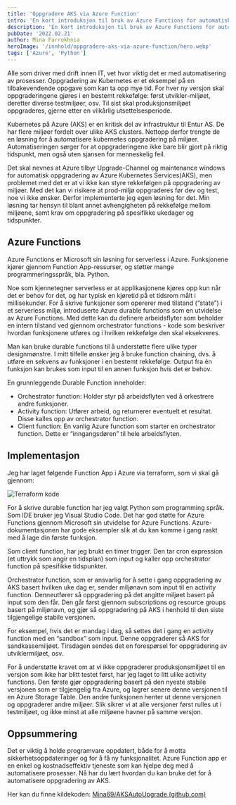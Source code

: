 ```yaml
---
title: 'Oppgradere AKS via Azure Function'
intro: 'En kort introduksjon til bruk av Azure Functions for automatisk oppgradering av Azure Kubernetes Service.'
description: 'En kort introduksjon til bruk av Azure Functions for automatisk oppgradering av Azure Kubernetes Service'
pubDate: '2022.02.21'
author: Mina Farrokhnia
heroImage: '/innhold/oppgradere-aks-via-azure-function/hero.webp'
tags: ['Azure', 'Python']
---
```


Alle som driver med drift innen IT, vet hvor viktig det er med automatisering av prosesser. Oppgradering av Kubernetes er et eksempel på en tilbakevendende oppgave som kan ta opp mye tid. For hver ny versjon skal oppgraderingene gjøres i en bestemt rekkefølge: først utvikler-miljøet, deretter diverse testmiljøer, osv. Til sist skal produksjonsmiljøet oppgraderes, gjerne etter en vilkårlig utsettelsesperiode.

Kubernetes på Azure (AKS) er en kritisk del av infrastruktur til Entur AS. De har flere miljøer fordelt over ulike AKS clusters. Nettopp derfor trengte de en løsning for å automatisere kubernetes oppgradering på miljøer. Automatiseringen sørger for at oppgraderingene ikke bare blir gjort på riktig tidspunkt, men også uten sjansen for menneskelig feil.

Det skal nevnes at Azure tilbyr Upgrade-Channel og maintenance windows for automatisk oppgradering av Azure Kubernetes Services(AKS), men problemet med det er at vi ikke kan styre rekkefølgen på oppgradering av miljøer. Med det kan vi risikere at prod-miljø oppgraderes før dev og test, noe vi ikke ønsker. Derfor implementerte jeg egen løsning for det. Min løsning tar hensyn til blant annet avhengigheten på rekkefølge mellom miljøene, samt krav om oppgradering på spesifikke ukedager og tidspunkter.

## Azure Functions

Azure Functions er Microsoft sin løsning for serverless i Azure. Funksjonene kjører gjennom Function App-ressurser, og støtter mange programmeringsspråk, bla. Python.

Noe som kjennetegner serverless er at applikasjonene kjøres opp kun når det er behov for det, og har typisk en kjøretid på et tidsrom målt i millisekunder. For å skrive funksjoner som opererer med tilstand (“state”) i et serverless miljø, introduserte Azure durable functions som en utvidelse av Azure Functions. Med dette kan du definere arbeidsflyter som beholder en intern tilstand ved gjennom orchestrator functions - kode som beskriver hvordan funksjonene utføres og i hvilken rekkefølge den skal eksekveres.

Man kan bruke durable functions til å understøtte flere ulike typer designmønstre. I mitt tilfelle ønsker jeg å bruke function chaining, dvs. å utføre en sekvens av funksjoner i en bestemt rekkefølge: Output fra én funksjon kan brukes som input til en annen funksjon hvis det er behov.

En grunnleggende Durable Function inneholder:

- Orchestrator function: Holder styr på arbeidsflyten ved å orkestrere andre funksjoner.
- Activity function: Utfører arbeid, og returnerer eventuelt et resultat. Disse kalles opp av orchestrator function.
- Client function: En vanlig Azure function som starter en orchestrator function. Dette er “inngangsdøren” til hele arbeidsflyten.

## Implementasjon

Jeg har laget følgende Function App i Azure via terraform, som vi skal gå gjennom:

![Terraform kode](/innhold/oppgradere-aks-via-azure-function/terraform.webp)

For å skrive durable function har jeg valgt Python som programming språk. Som IDE bruker jeg Visual Studio Code. Det har god støtte for Azure Functions gjennom Microsoft sin utvidelse for Azure Functions. Azure-dokumentasjonen har gode eksempler slik at du kan komme i gang raskt med å lage din første funksjon.

Som client function, har jeg brukt en timer trigger. Den tar cron expression (et uttrykk som angir en tidsplan) som input og kaller opp orchestrator function på spesifikke tidspunkter.

Orchestrator function, som er ansvarlig for å sette i gang oppgradering av AKS basert hvilken uke dag er, sender miljønavn som input til en activity function. Denneutfører så oppgradering på det angitte miljøet basert på input som den får. Den går først gjennom subscriptions og resource groups basert på miljønavn, og gjør så oppgradering på AKS i henhold til den siste tilgjengelige stabile versjonen.

For eksempel, hvis det er mandag i dag, så settes det i gang en activity function med en “sandbox” som input. Denne oppgraderer så AKS for sandkassemiljøet. Tirsdagen sendes det en forespørsel for oppgradering av utviklermiljøet, osv.

For å understøtte kravet om at vi ikke oppgraderer produksjonsmiljøet til en versjon som ikke har blitt testet først, har jeg laget to litt ulike activity functions. Den første gjør oppgradering basert på den nyeste stabile versjonen som er tilgjengelig fra Azure, og lagrer senere denne versjonen til en Azure Storage Table. Den andre funksjonen henter ut denne versjonen og oppgraderer andre miljøer. Slik sikrer vi at alle versjoner først rulles ut i testmiljøet, og ikke minst at alle miljøene havner på samme versjon.

## Oppsummering

Det er viktig å holde programvare oppdatert, både for å motta sikkerhetsoppdateringer og for å få ny funksjonalitet. Azure Function app er en enkel og kostnadseffektiv tjeneste som kan hjelpe deg med å automatisere prosesser. Nå har du lært hvordan du kan bruke det for å automatisere oppgradering av AKS.

Her kan du finne kildekoden: [Mina69/AKSAutoUpgrade (github.com)](https://github.com/Mina69/AKSAutoUpgrade)
